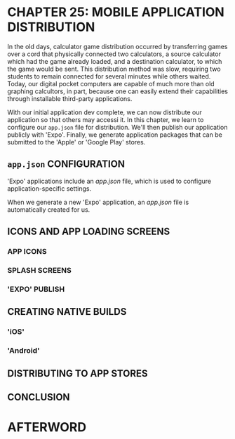 # CHAPTER 25: MOBILE APPLICATION DISTRIBUTION

In the old days, calculator game distribution occurred by transferring games
over a cord that physically connected two calculators, a source calculator
which had the game already loaded, and a destination calculator, to which
the game would be sent. This distribution method was slow, requiring two 
students to remain connected for several minutes while others waited. Today,
our digital pocket computers are capable of much more than old graphing
calcultors, in part, because one can easily extend their capabilities through
installable third-party applications.

With our initial application dev complete, we can now distribute our application 
so that others may accessi it. In this chapter, we learn to configure our `app.json`
file for distribution. We'll then publish our application publicly with 'Expo'. 
Finally, we generate application packages that can be submitted to the 'Apple' or
'Google Play' stores.

## `app.json` CONFIGURATION

'Expo' applications include an _app.json_ file, which is used to configure 
application-specific settings.

When we generate a new 'Expo' application, an _app.json_ file is automatically
created for us.

<!-- HERE -- p. 301! -->

## ICONS AND APP LOADING SCREENS

### APP ICONS

### SPLASH SCREENS

### 'EXPO' PUBLISH

## CREATING NATIVE BUILDS

### 'iOS'

### 'Android'

## DISTRIBUTING TO APP STORES

## CONCLUSION

# AFTERWORD